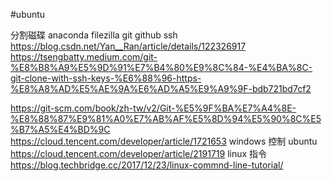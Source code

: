 #ubuntu

分割磁碟
anaconda
filezilla
git
github ssh
https://blog.csdn.net/Yan__Ran/article/details/122326917
https://tsengbatty.medium.com/git-%E8%B8%A9%E5%9D%91%E7%B4%80%E9%8C%84-%E4%BA%8C-git-clone-with-ssh-keys-%E6%88%96-https-%E8%A8%AD%E5%AE%9A%E6%AD%A5%E9%A9%9F-bdb721bd7cf2

https://git-scm.com/book/zh-tw/v2/Git-%E5%9F%BA%E7%A4%8E-%E8%88%87%E9%81%A0%E7%AB%AF%E5%8D%94%E5%90%8C%E5%B7%A5%E4%BD%9C
https://cloud.tencent.com/developer/article/1721653
windows 控制 ubuntu
https://cloud.tencent.com/developer/article/2191719
linux 指令
https://blog.techbridge.cc/2017/12/23/linux-commnd-line-tutorial/